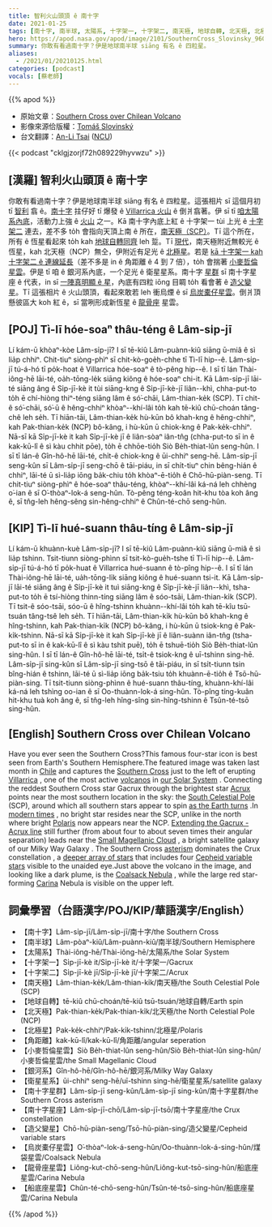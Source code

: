 ```yaml
---
title: 智利火山頭頂 ê 南十字
date: 2021-01-25
tags: [南十字, 南半球, 太陽系, 十字架一, 十字架二, 南天極, 地球自轉, 北天極, 北極星, 角距離, 小麥哲倫星雲, 銀河系, 衛星星系, 南十字星群, 南十字星座, 造父變星, 烏炭橐仔星雲, 龍骨座星雲, 船底座星雲]
hero: https://apod.nasa.gov/apod/image/2101/SouthernCross_Slovinsky_960_annotated.jpg
summary: 你敢有看過南十字？伊是地球南半球 siāng 有名 ê 四粒星。
aliases:
  - /2021/01/20210125.html
categories: [podcast]
vocals: [蔡老師]
---
```


{{% apod %}}

- 原始文章：[Southern Cross over Chilean Volcano](https://apod.nasa.gov/apod/ap210125.html)
- 影像來源佮版權：[Tomáš Slovinský](http://slovinsky.art/en/homeen/)
- 台文翻譯：[An-Li Tsai](mailto:thianbun.taigi@gmail.com) ([NCU](https://www.astro.ncu.edu.tw))

{{< podcast "cklgjzorjf72h089229hyvwzu" >}}

## [漢羅] 智利火山頭頂 ê 南十字

你敢有看過南十字？伊是地球南半球 siāng 有名 ê 四粒星。這張相片 sī 這個月初 tī [智利](https://en.wikipedia.org/wiki/Chile) 翕 ê。[南十字](https://www.constellation-guide.com/the-southern-cross/) 拄仔好 tī 爆發 ê [Villarrica 火山](https://youtu.be/gmZ1q9_Cdtg) ê 倒爿翕著。伊 sī tī [咱太陽系內底](https://solarsystem.nasa.gov/solar-system/our-solar-system/overview/)，活動力上強 ê [火山](https://en.wikipedia.org/wiki/Villarrica_(volcano)) 之一。Kā 南十字內底上紅 ê 十字架一 tùi 上光 ê [十字架二](https://en.wikipedia.org/wiki/Acrux) 連去，差不多 to̍h 會指向天頂上南 ê 所在，[南天極（SCP）](https://apod.tw/daily/20210101/)。Tī 這个所在，所有 ê 恆星看起來 to̍h kah [地球自轉同齊](https://apod.nasa.gov/apod/ap200701.html) leh 踅。Tī [現代](https://i.ytimg.com/vi/17PkUsTVa7g/maxresdefault.jpg)，南天極附近無較光 ê 恆星，kah 北天極（NCP）無仝，伊附近有足光 ê [北極星](https://apod.nasa.gov/apod/ap150602.html)。若是 [kā 十字架一 kah 十字架二 ê 連線延長](https://en.wikipedia.org/wiki/Celestial_pole#/media/File:Pole01-eng.jpg)（差不多是 in ê 角距離 ê 4 到 7 倍），to̍h 會揣著 [小麥哲倫星雲](https://youtu.be/ssQyxCijfr8)。伊是 tī 咱 ê 銀河系內底，一个足光 ê 衛星星系。南十字 [星群](https://en.wikipedia.org/wiki/Asterism_(astronomy)) sī 南十字星座 ê 代表，in sī [一陣真明顯 ê 星](https://earthsky.org/favorite-star-patterns/the-southern-cross-signpost-of-southern-skies)，內底有四粒 iōng 目睭 to̍h 看會著 ê [造父變星](https://youtu.be/QcChCeX2VrY)。Tī 這張相片 ê 火山頭頂，看起來敢若 leh 衝烏煙 ê sī [烏炭橐仔星雲](https://en.wikipedia.org/wiki/Coalsack_Nebula)。倒爿頂懸彼區大 koh 紅 ê，sī 當咧形成新恆星 ê [龍骨座](https://apod.nasa.gov/apod/ap200505.html) 星雲。

## [POJ] Tì-lī hóe-soaⁿ thâu-téng ê Lâm-si̍p-jī

Lí kám-ū khòaⁿ-kòe Lâm-si̍p-jī? I sī tē-kiû Lâm-puànn-kiû siāng ū-miâ ê sì lia̍p chhiⁿ. Chit-tiuⁿ siòng-phìⁿ sī chit-kò-goe̍h-chhe tī Tì-lī hip--ê. Lâm-si̍p-jī tú-á-hó tī po̍k-hoat ê Villarrica hóe-soaⁿ ê tò-pêng hip--ê. I sī tī lán Thài-iông-hē lāi-té, oa̍h-tōng-le̍k siāng kiông ê hóe-soaⁿ chi-it. Kā Lâm-si̍p-jī lāi-té siāng âng ê Si̍p-jī-kè it tùi siāng-kng ê Si̍p-jī-kè-jī liân--khì, chha-put-to to̍h ē chí-hiòng thiⁿ-téng siāng lâm ê só͘-chāi, Lâm-thian-ke̍k (SCP). Tī chit-ê só͘-chāi, só͘-ū ê hêng-chhiⁿ khòaⁿ--khí-lâi to̍h kah tē-kiû chū-choán tâng-chê leh se̍h. Tī hiān-tāi, Lâm-thian-ke̍k hù-kūn bô khah-kng ê hêng-chhiⁿ, kah Pak-thian-ke̍k (NCP) bô-kâng, i hù-kūn ū chiok-kng ê Pak-ke̍k-chhiⁿ. Nā-sī kā Si̍p-jī-kè it kah Si̍p-jī-kè jī ê liân-sòaⁿ iân-tn̂g (chha-put-to sī in ê kak-kū-lî ê sì kàu chhit pōe), to̍h ē chhōe-tio̍h Siò Be̍h-thiat-lûn seng-hûn. I sī tī lán-ê Gîn-hô-hē lāi-té, chi̍t-ê chiok-kng ê ūi-chhiⁿ seng-hē. Lâm-si̍p-jī seng-kûn sī Lâm-si̍p-jī seng-chō ê tāi-piáu, in sī chi̍t-tiuⁿ chin bêng-hián ê chhiⁿ, lāi-té ū sì-lia̍p iōng ba̍k-chiu to̍h khòaⁿ-ē-tio̍h ê Chō-hū-piàn-seng. Tī chit-tiuⁿ siòng-phìⁿ ê hóe-soaⁿ thâu-téng, khòaⁿ--khí-lâi ká-ná leh chhèng o͘-ian ê sī O͘-thòaⁿ-lok-á seng-hûn. Tò-pêng téng-koân hit-khu tòa koh âng ê, sī tn̂g-leh hêng-sêng sin-hêng-chhiⁿ ê Chûn-té-chō seng-hûn.

## [KIP] Tì-lī hué-suann thâu-tíng ê Lâm-si̍p-jī

Lí kám-ū khuànn-kuè Lâm-si̍p-jī? I sī tē-kiû Lâm-puànn-kiû siāng ū-miâ ê sì lia̍p tshinn. Tsit-tiunn siòng-phìnn sī tsit-kò-gue̍h-tshe tī Tì-lī hip--ê. Lâm-si̍p-jī tú-á-hó tī po̍k-huat ê Villarrica hué-suann ê tò-pîng hip--ê. I sī tī lán Thài-iông-hē lāi-té, ua̍h-tōng-li̍k siāng kiông ê hué-suann tsi-it. Kā Lâm-si̍p-jī lāi-té siāng âng ê Si̍p-jī-kè it tuì siāng-kng ê Si̍p-jī-kè-jī liân--khì, tsha-put-to to̍h ē tsí-hiòng thinn-tíng siāng lâm ê sóo-tsāi, Lâm-thian-ki̍k (SCP). Tī tsit-ê sóo-tsāi, sóo-ū ê hîng-tshinn khuànn--khí-lâi to̍h kah tē-kîu tsū-tsuán tâng-tsê leh se̍h. Tī hiān-tāi, Lâm-thian-ki̍k hù-kūn bô khah-kng ê hîng-tshinn, kah Pak-thian-ki̍k (NCP) bô-kâng, i hù-kūn ū tsiok-kng ê Pak-ki̍k-tshinn. Nā-sī kā Si̍p-jī-kè it kah Si̍p-jī-kè jī ê liân-suànn iân-tn̂g (tsha-put-to sī in ê kak-kū-lî ê sì kàu tshit puē), to̍h ē tshuē-tio̍h Siò Be̍h-thiat-lûn sing-hûn. I sī tī lán-ê Gîn-hô-hē lāi-té, tsi̍t-ê tsiok-kng ê uī-tshinn sing-hē. Lâm-si̍p-jī sing-kûn sī Lâm-si̍p-jī sing-tsō ê tāi-piáu, in sī tsi̍t-tiunn tsin bîng-hián ê tshinn, lāi-té ū sì-lia̍p iōng ba̍k-tsiu to̍h khuànn-ē-tio̍h ê Tsō-hū-piàn-sing. Tī tsit-tiunn siòng-phìnn ê hué-suann thâu-tíng, khuànn-khí-lâi ká-ná leh tshìng oo-ian ê sī Oo-thuànn-lok-á sing-hûn. Tò-pîng tíng-kuân hit-khu tuà koh âng ê, sī tn̂g-leh hîng-sîng sin-hîng-tshinn ê Tsûn-té-tsō sing-hûn.

## [English] Southern Cross over Chilean Volcano 

Have you ever seen the Southern Cross?This famous four-star icon is best seen from Earth's Southern Hemisphere.The featured image was taken last month in [Chile](https://en.wikipedia.org/wiki/Chile) and captures the [Southern Cross](https://www.constellation-guide.com/the-southern-cross/) just to the left of erupting [Villarrica](https://youtu.be/gmZ1q9_Cdtg) , one of the most active [volcanos](https://en.wikipedia.org/wiki/Villarrica_(volcano)) in [our Solar System](https://solarsystem.nasa.gov/solar-system/our-solar-system/overview/) . Connecting the reddest Southern Cross star Gacrux through the brightest star [Acrux](https://en.wikipedia.org/wiki/Acrux) points near the most southern location in the sky: the [South Celestial Pole](https://apod.nasa.gov/apod/ap210101.html) (SCP), around which all southern stars appear to spin [as the Earth turns](https://apod.nasa.gov/apod/ap200701.html) .In [modern times](https://i.ytimg.com/vi/17PkUsTVa7g/maxresdefault.jpg) , no bright star resides near the SCP, unlike in the north where bright [Polaris](https://apod.nasa.gov/apod/ap150602.html) now appears near the NCP. [Extending the Gacrux - Acrux line](https://en.wikipedia.org/wiki/Celestial_pole#/media/File:Pole01-eng.jpg) still further (from about four to about seven times their angular separation) leads near the [Small Magellanic Cloud](https://youtu.be/ssQyxCijfr8) , a bright satellite galaxy of our Milky Way Galaxy . The Southern Cross [asterism](https://en.wikipedia.org/wiki/Asterism_(astronomy)) dominates the Crux constellation , a [deeper array of stars](https://earthsky.org/favorite-star-patterns/the-southern-cross-signpost-of-southern-skies) that includes four [Cepheid variable stars](https://youtu.be/QcChCeX2VrY) visible to the unaided eye.Just above the volcano in the image, and looking like a dark plume, is the [Coalsack Nebula](https://en.wikipedia.org/wiki/Coalsack_Nebula) , while the large red star-forming [Carina](https://apod.nasa.gov/apod/ap200505.html) Nebula is visible on the upper left.

## 詞彙學習（台語漢字/POJ/KIP/華語漢字/English）

- 【南十字】Lâm-si̍p-jī/Lâm-si̍p-jī/南十字/the Southern Cross
- 【南半球】Lâm-pòaⁿ-kiû/Lâm-puànn-kiû/南半球/Southern Hemisphere
- 【太陽系】Thài-iông-hē/Thài-iông-hē/太陽系/the Solar System
- 【十字架一】Si̍p-jī-kè it/Si̍p-jī-kè it/十字架一/Gacrux
- 【十字架二】Si̍p-jī-kè jī/Si̍p-jī-kè jī/十字架二/Acrux
- 【南天極】Lâm-thian-ke̍k/Lâm-thian-ki̍k/南天極/the South Celestial Pole (SCP)
- 【地球自轉】tē-kiû chū-choán/tē-kiû tsū-tsuán/地球自轉/Earth spin
- 【北天極】Pak-thian-ke̍k/Pak-thian-ki̍k/北天極/the North Celestial Pole (NCP)
- 【北極星】Pak-ke̍k-chhiⁿ/Pak-ki̍k-tshinn/北極星/Polaris
- 【角距離】kak-kū-lî/kak-kū-lî/角距離/angular seperation
- 【小麥哲倫星雲】Siò Be̍h-thiat-lûn seng-hûn/Siò Be̍h-thiat-lûn sing-hûn/小麥哲倫星雲/the Small Magellanic Cloud
- 【銀河系】Gîn-hô-hē/Gîn-hô-hē/銀河系/Milky Way Galaxy
- 【衛星星系】ūi-chhiⁿ seng-hē/uī-tshinn sing-hē/衛星星系/satellite galaxy
- 【南十字星群】Lâm-si̍p-jī seng-kûn/Lâm-si̍p-jī sing-kûn/南十字星群/the Southern Cross asterism
- 【南十字星座】Lâm-si̍p-jī-chō/Lâm-si̍p-jī-tsō/南十字星座/the Crux constellation
- 【造父變星】Chō-hū-piàn-seng/Tsō-hū-piàn-sing/造父變星/Cepheid variable stars
- 【烏炭橐仔星雲】O͘-thòaⁿ-lok-á-seng-hûn/Oo-thuànn-lok-á-sing-hûn/煤袋星雲/Coalsack Nebula
- 【龍骨座星雲】Liông-kut-chō-seng-hûn/Liông-kut-tsō-sing-hûn/船底座星雲/Carina Nebula
- 【船底座星雲】Chûn-té-chō-seng-hûn/Tsûn-té-tsō-sing-hûn/船底座星雲/Carina Nebula

{{% /apod %}}
